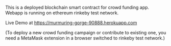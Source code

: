 This is a deployed blockchain smart contract for crowd funding app. Webapp is running on ethereum rinkeby test network.

Live Demo at https://murmuring-gorge-90888.herokuapp.com

(To deploy a new crowd funding campaign or contribute to existing one, you need a MetaMask extension in a browser switched to rinkeby test network.)
